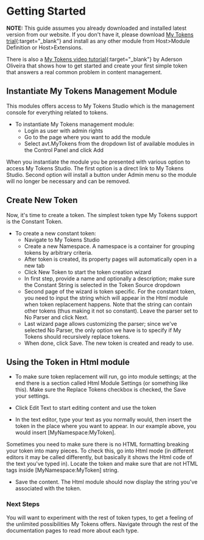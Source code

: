 # Getting Started

**NOTE:** This guide assumes you already downloaded and installed latest version from our website. If you don't have it, please download [My Tokens trial](https://www.dnnsharp.com/dnn/modules/my-custom-tokens){:target="_blank"} and install as any other module from Host>Module Definition or Host>Extensions.

There is also a [My Tokens video tutorial](https://www.dnnhero.com/Videos/EntryId/304/Turbo-charge-token-replacement-in-DotNetNuke-with-MyTokens-module-part-1-2-Video-284){:target="_blank"} by Aderson Oliveira that shows how to get started and create your first simple token that answers a real common problem in content management.

## Instantiate My Tokens Management Module

This modules offers access to My Tokens Studio which is the management console for everything related to tokens. 

* To instantiate My Tokens management module:
  + Login as user with admin rights
  + Go to the page where you want to add the module
  + Select avt.MyTokens from the dropdown list of available modules in the Control Panel and click Add

When you instantiate the module you be presented with various option to access My Tokens Studio. The first option is a direct link to My Tokens Studio. Second option will install a button under Admin menu so the module will no longer be necessary and can be removed.

## Create New Token

Now, it's time to create a token. The simplest token type My Tokens support is the Constant Token.

* To create a new constant token:
  + Navigate to My Tokens Studio
  + Create a new Namespace. A namespace is a container for grouping tokens by arbitrary criteria.
  + After token is created, its property pages will automatically open in a new tab
  + Click New Token to start the token creation wizard
  + In first step, provide a name and optionally a description; make sure the Constant String is selected in the Token Source dropdown
  + Second page of the wizard is token specific. For the constant token, you need to input the string which will appear in the Html module when token replacement happens. Note that the string can contain other tokens (thus making it not so constant). Leave the parser set to No Parser and click Next.
  + Last wizard page allows customizing the parser; since we've selected No Parser, the only option we have is to specify if My Tokens should recursively replace tokens.
  + When done, click Save. The new token is created and ready to use.

## Using the Token in Html module

* To make sure token replacement will run, go into module settings; at the end there is a section called Html Module Settings (or something like this). Make sure the Replace Tokens checkbox is checked, the Save your settings. 

* Click Edit Text to start editing content and use the token 

* In the text editor, type your text as you normally would, then insert the token in the place where you want to appear. In our example above, you would insert [MyNamespace:MyToken].

Sometimes you need to make sure there is no HTML formatting breaking your token into many pieces. To check this, go into Html mode (in different editors it may be called differently, but basically it shows the Html code of the text you've typed in). Locate the token and make sure that are not HTML tags inside [MyNamespace:MyToken] string.

* Save the content. The Html module should now display the string you've associated with the token.

### Next Steps

You will want to experiment with the rest of token types, to get a feeling of the unlimited possibilities My Tokens offers. Navigate through the rest of the documentation pages to read more about each type.
